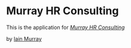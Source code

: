 # Murray HR Consulting

This is the application for [*Murray HR Consulting*](http://MurrayHR.com)

by [Iain Murray](http://ca.linkedin.com/in/iainmurray81)